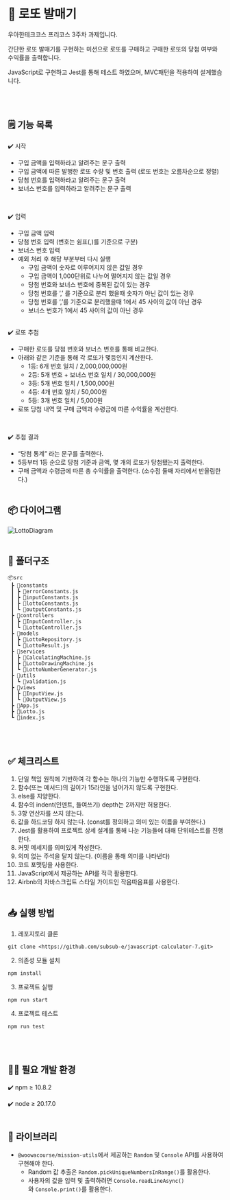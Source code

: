 # 🎱 로또 발매기

우아한테크코스 프리코스 3주차 과제입니다.<br/>

간단한 로또 발매기를 구현하는 미션으로 로또를 구매하고 구매한 로또의 당첨 여부와 수익률을 출력합니다.<br/>

JavaScript로 구현하고 Jest를 통해 테스트 하였으며, MVC패턴을 적용하여 설계했습니다.

<br/><br/>

## 🗒️ 기능 목록

✔️ 시작

- 구입 금액을 입력하라고 알려주는 문구 출력
- 구입 금액에 따른 발행한 로또 수량 및 번호 출력 (로또 번호는 오름차순으로 정렬)
- 당첨 번호를 입력하라고 알려주는 문구 출력
- 보너스 번호를 입력하라고 알려주는 문구 출력
<br/>

✔️ 입력

- 구입 금액 입력
- 당첨 번호 입력 (번호는 쉼표(,)를 기준으로 구분)
- 보너스 번호 입력
- 예외 처리 후 해당 부분부터 다시 실행
    - 구입 금액이 숫자로 이루어지지 않은 값일 경우
    - 구입 금액이 1,000단위로 나누어 떨어지지 않는 값일 경우
    - 당첨 번호와 보너스 번호에 중복된 값이 있는 경우
    - 당첨 번호를 ‘,’ 를 기준으로 분리 했을때 숫자가 아닌 값이 있는 경우
    - 당첨 번호를 ‘,’를 기준으로 분리했을때 1에서 45 사이의 값이 아닌 경우
    - 보너스 번호가 1에서 45 사이의 값이 아닌 경우
    <br/>

✔️ 로또 추첨

- 구매한 로또를 당첨 번호와 보너스 번호를 통해 비교한다.
- 아래와 같은 기준을 통해 각 로또가 몇등인지 계산한다.
    - 1등: 6개 번호 일치 / 2,000,000,000원
    - 2등: 5개 번호 + 보너스 번호 일치 / 30,000,000원
    - 3등: 5개 번호 일치 / 1,500,000원
    - 4등: 4개 번호 일치 / 50,000원
    - 5등: 3개 번호 일치 / 5,000원
- 로또 당첨 내역 및 구매 금액과 수령금에 따른 수익률을 계산한다.
<br/>

✔️ 추첨 결과

- “당첨 통계” 라는 문구를 출력한다.
- 5등부터 1등 순으로 당첨 기준과 금액, 몇 개의 로또가 당첨됐는지 출력한다.
- 구매 금액과 수령금에 따른 총 수익률을 출력한다. (소수점 둘째 자리에서 반올림한다.)<br/><br/>


## 📦 다이어그램
![LottoDiagram](https://github.com/user-attachments/assets/21686a9d-d0ab-41b2-a741-dcfcfdcac20f)
<br/><br/>

## **📁** 폴더구조

```
📦src
 ┣ 📂constants
 ┃ ┣ 📜errorConstants.js
 ┃ ┣ 📜inputConstants.js
 ┃ ┣ 📜lottoConstants.js
 ┃ ┗ 📜outputConstants.js
 ┣ 📂controllers
 ┃ ┣ 📜InputController.js
 ┃ ┗ 📜LottoController.js
 ┣ 📂models
 ┃ ┣ 📜LottoRepository.js
 ┃ ┗ 📜LottoResult.js
 ┣ 📂services
 ┃ ┣ 📜CalculatingMachine.js
 ┃ ┣ 📜LottoDrawingMachine.js
 ┃ ┗ 📜LottoNumberGenerator.js
 ┣ 📂utils
 ┃ ┗ 📜validation.js
 ┣ 📂views
 ┃ ┣ 📜InputView.js
 ┃ ┗ 📜OutputView.js
 ┣ 📜App.js
 ┣ 📜Lotto.js
 ┗ 📜index.js
```
<br/><br/>



## ✅ 체크리스트

1. 단일 책임 원칙에 기반하여 각 함수는 하나의 기능만 수행하도록 구현한다.<br/>
2. 함수(또는 메서드)의 길이가 15라인을 넘어가지 않도록 구현한다.<br/>
3. else를 지양한다.<br/>
4. 함수의 indent(인덴트, 들여쓰기) depth는 2까지만 허용한다.<br/>
5. 3항 연산자를 쓰지 않는다.<br/>
6. 값을 하드코딩 하지 않는다. (const를 정의하고 의미 있는 이름을 부여한다.)<br/>
7. Jest를 활용하여 프로젝트 상세 설계를 통해 나눈 기능들에 대해 단위테스트를 진행한다.<br/>
8. 커밋 메세지를 의미있게 작성한다.<br/>
9. 의미 없는 주석을 달지 않는다. (이름을 통해 의미를 나타낸다)<br/>
10. 코드 포맷팅을 사용한다.<br/>
11. JavaScript에서 제공하는 API를 적극 활용한다.<br/>
12. Airbnb의 자바스크립트 스타일 가이드인 작음따옴표를 사용한다.<br/><br/>

## **📥 실행 방법**

1. 레포지토리 클론

```
git clone <https://github.com/subsub-e/javascript-calculator-7.git>

```

2. 의존성 모듈 설치

```
npm install

```

3. 프로젝트 실행

```
npm run start

```

4. 프로젝트 테스트

```
npm run test

```

<br/><br/>

## 🧑‍💻 필요 개발 환경

✔️ npm ≥ 10.8.2

✔️ node ≥ 20.17.0
<br/><br/>

## 📖 **라이브러리**

- `@woowacourse/mission-utils`에서 제공하는 `Random` 및 `Console` API를 사용하여 구현해야 한다.
    - Random 값 추출은 `Random.pickUniqueNumbersInRange()`를 활용한다.
    - 사용자의 값을 입력 및 출력하려면 `Console.readLineAsync()`와 `Console.print()`를 활용한다.
